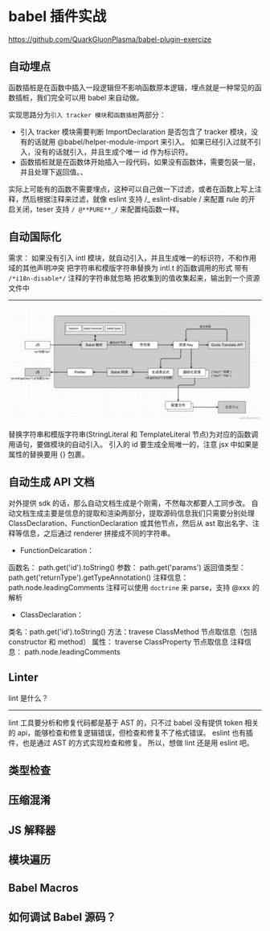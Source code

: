 # babel 插件实战

https://github.com/QuarkGluonPlasma/babel-plugin-exercize

## 自动埋点

函数插桩是在函数中插入一段逻辑但不影响函数原本逻辑，埋点就是一种常见的函数插桩，我们完全可以用 babel 来自动做。

实现思路分为`引入 tracker 模块`和`函数插桩`两部分：

- 引入 tracker 模块需要判断 ImportDeclaration 是否包含了 tracker 模块，没有的话就用 @babel/helper-module-import 来引入。
  如果已经引入过就不引入，没有的话就引入，并且生成个唯一 id 作为标识符。
- 函数插桩就是在函数体开始插入一段代码，如果没有函数体，需要包装一层，并且处理下返回值。、

实际上可能有的函数不需要埋点，这种可以自己做一下过滤，或者在函数上写上注释，然后根据注释来过滤，就像 eslint 支持 /_ eslint-disable / 来配置 rule 的开启关闭，teser 支持 `/ @**PURE**_/` 来配置纯函数一样。

## 自动国际化

需求：
如果没有引入 intl 模块，就自动引入，并且生成唯一的标识符，不和作用域的其他声明冲突
把字符串和模版字符串替换为 intl.t 的函数调用的形式
带有 `/*i18n-disable*/` 注释的字符串就忽略
把收集到的值收集起来，输出到一个资源文件中

---

![滴滴的 di18n](image-25.png)

替换字符串和模版字符串(StringLiteral 和 TemplateLiteral 节点)为对应的函数调用语句，要做模块的自动引入。
引入的 id 要生成全局唯一的，注意 jsx 中如果是属性的替换要用 {} 包裹。

## 自动生成 API 文档

对外提供 sdk 的话，那么自动文档生成是个刚需，不然每次都要人工同步改。
自动文档生成主要是信息的提取和渲染两部分，提取源码信息我们只需要分别处理 ClassDeclaration、FunctionDeclaration 或其他节点，然后从 ast 取出名字、注释等信息，之后通过 renderer 拼接成不同的字符串。

- FunctionDelcaration：

函数名： path.get('id').toString()
参数： path.get('params')
返回值类型： path.get('returnType').getTypeAnnotation()
注释信息：path.node.leadingComments
注释可以使用 `doctrine` 来 parse，支持 @xxx 的解析

- ClassDeclaration：

类名：path.get('id').toString()
方法：travese ClassMethod 节点取信息（包括 constructor 和 method）
属性： traverse ClassProperty 节点取信息
注释信息： path.node.leadingComments

## Linter

lint 是什么？

---

lint 工具要分析和修复代码都是基于 AST 的，只不过 babel 没有提供 token 相关的 api，能够检查和修复逻辑错误，但检查和修复不了格式错误。
eslint 也有插件，也是通过 AST 的方式实现检查和修复。
所以，想做 lint 还是用 eslint 吧。

## 类型检查

## 压缩混淆

## JS 解释器

## 模块遍历

## Babel Macros

## 如何调试 Babel 源码？
